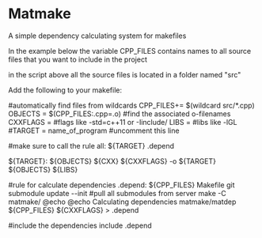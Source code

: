 Matmake
======================
A simple dependency calculating system for makefiles

In the example below the variable CPP_FILES contains names to all source files that you want to include in the project

in the script above all the source files is located in a folder named "src"

Add the following to your makefile:

#automatically find files from wildcards
CPP_FILES+= $(wildcard src/*.cpp)
OBJECTS = $(CPP_FILES:.cpp=.o)  #find the associated o-filenames
CXXFLAGS = #flags like -std=c++11 or -Iinclude/
LIBS = #libs like -lGL
#TARGET = name_of_program  #uncomment this line

#make sure to call the rule
all: ${TARGET} .depend

${TARGET}: ${OBJECTS}
	${CXX} ${CXXFLAGS} -o ${TARGET} ${OBJECTS} ${LIBS}

#rule for calculate dependencies
.depend: ${CPP_FILES} Makefile
	git submodule update --init #pull all submodules from server
	make -C matmake/
	@echo
	@echo Calculating dependencies
	matmake/matdep ${CPP_FILES} ${CXXFLAGS} > .depend
	
#include the dependencies
include .depend
